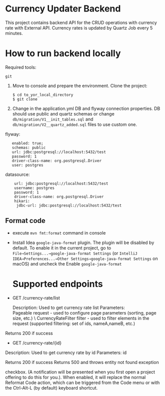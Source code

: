 # Currency Updater Backend

This project contains backend API for the CRUD operations with currency rate with External API. Currency rates is
updated by Quartz Job every 5 minutes.

# How to run backend locally

Required tools:

    git

1. Move to console and prepare the environment. Clone the project:

       $ cd to_yor_local_directory
       $ git clone

2. Change in the application.yml DB and flyway connection properties. DB should use public and quartz schemas or
   change `db/migration/V1__init_tables.sql` and `db/migration/V2__quartz_added.sql` files to use custom one.

flyway:

       enabled: true;
       schemas: public
       url: jdbc:postgresql://localhost:5432/test
       password: 1
       driver-class-name: org.postgresql.Driver
       user: postgres

datasource:

        url: jdbc:postgresql://localhost:5432/test
        username: postgres
        password: 1
        driver-class-name: org.postgresql.Driver
        hikari:
         jdbc-url: jdbc:postgresql://localhost:5432/test

## Format code

- execute `mvn fmt:format` command in console
- Install Idea `google-java-format` plugin. The plugin will be disabled by default. To enable it in the current project,
  go to `File→Settings...→google-java-format Settings` (or `IntelliJ
  IDEA→Preferences...→Other Settings→google-java-format Settings` on macOS) and uncheck the Enable `google-java-format`

  # Supported endpoints

* GET /currency-rate/list

  Description: Used to get currency rate list
  Parameters: \
  Pageable request - used to configure page parameters (sorting, page size, etc.)
  \ CurrencyRateFilter filter - used to filter elements in the request (supported filtering: set of ids, nameA,nameB,
  etc.)

Returns 200 if success

* GET /currency-rate/{id}

Description: Used to get currency rate by id
Parameters: id

Returns 200 if success
Returns 500 and throws entity not found exception

  checkbox. (A notification will be presented when you first open a project
  offering to do this for you.). When enabled, it will replace the normal Reformat Code action, which can be triggered
  from the Code menu or with the Ctrl-Alt-L (by default) keyboard shortcut.

